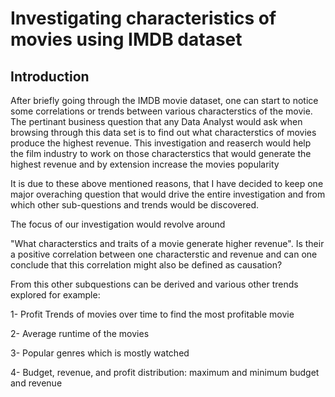 # Investigating characteristics of movies using IMDB dataset


## Introduction
After briefly going through the IMDB movie dataset, one can start to notice some correlations or trends between various characterstics of the movie. The pertinant business question that any Data Analyst would ask when browsing through this data set is to find out what characterstics of movies produce the highest revenue. This investigation and reaserch would help the film industry to work on those characterstics that would generate the highest revenue and by extension increase the movies popularity

It is due to these above mentioned reasons, that I have decided to keep one major overaching question that would drive the entire investigation and from which other sub-questions and trends would be discovered.

The focus of our investigation would revolve around

"What characterstics and traits of a movie generate higher revenue". Is their a positive correlation between one characterstic and revenue and can one conclude that this correlation might also be defined as causation?

From this other subquestions can be derived and various other trends explored for example:

1- Profit Trends of movies over time to find the most profitable movie

2- Average runtime of the movies

3- Popular genres which is mostly watched

4- Budget, revenue, and profit distribution: maximum and minimum budget and revenue

